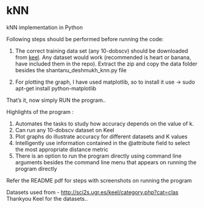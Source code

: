 # kNN
kNN implementation in Python

Following steps should be performed before running the code:
1. The correct training data set (any 10-dobscv) should be downloaded from <a href="http://sci2s.ugr.es/keel/category.php?cat=clas">keel</a>. 
Any dataset would work (recommended is heart or banana, have included them in the repo).
Extract the zip and copy the data folder besides the shantanu_deshmukh_knn.py file 

2. For plotting the graph, I have used matplotlib, so to install it use ->
sudo apt-get install python-matplotlib

That’s it, now simply RUN the program..


Highlights of the program :
1. Automates the tasks to study how accuracy depends on the value of k.
2. Can run any 10-dobscv dataset on Keel
3. Plot graphs do illustrate accuracy for different datasets and K values
4. Intelligently use information contained in the @attribute field to select the most appropriate
distance metric
5. There is an option to run the program directly using command line arguments besides the command line menu that appears on running the program directly

Refer the README pdf for steps with screenshots on running the program

Datasets used from - http://sci2s.ugr.es/keel/category.php?cat=clas
Thankyou Keel for the datasets..
